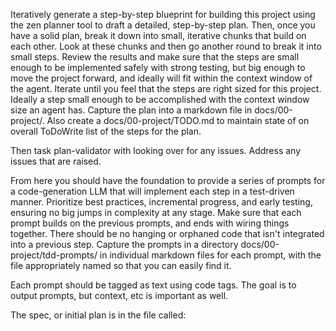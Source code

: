 Iteratively generate a step-by-step blueprint for building this project using the zen planner tool to draft a detailed, step-by-step plan. Then, once you have a solid plan, break it down into small, iterative chunks that build on each other. Look at these chunks and then go another round to break it into small steps. Review the results and make sure that the steps are small enough to be implemented safely with strong testing, but big enough to move the project forward, and ideally will fit within the context window of the agent. Iterate until you feel that the steps are right sized for this project. Ideally a step small enough to be accomplished with the context window size an agent has. Capture the plan into a markdown file in docs/00-project/. Also create a docs/00-project/TODO.md to maintain state of on overall ToDoWrite list of the steps for the plan.

Then task plan-validator with looking over for any issues. Address any issues that are raised.

From here you should have the foundation to provide a series of prompts for a code-generation LLM that will implement each step in a test-driven manner. Prioritize best practices, incremental progress, and early testing, ensuring no big jumps in complexity at any stage. Make sure that each prompt builds on the previous prompts, and ends with wiring things together. There should be no hanging or orphaned code that isn't integrated into a previous step. Capture the prompts in a directory docs/00-project/tdd-prompts/ in individual markdown files for each prompt, with the file appropriately named so that you can easily find it.

Each prompt should be tagged as text using code tags. The goal is to output prompts, but context, etc is important as well.

The spec, or initial plan is in the file called:
